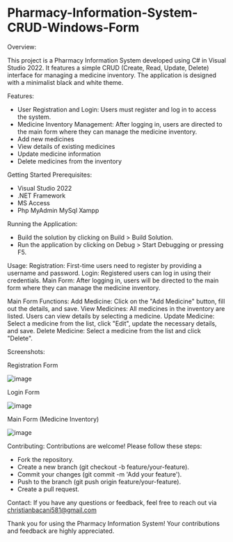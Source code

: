 # Pharmacy-Information-System-CRUD-Windows-Form

Overview:

This project is a Pharmacy Information System developed using C# in Visual Studio 2022. It features a simple CRUD (Create, Read, Update, Delete) interface for managing a medicine inventory. The application is designed with a minimalist black and white theme.


Features:

- User Registration and Login: Users must register and log in to access the system.
- Medicine Inventory Management: After logging in, users are directed to the main form where they can manage the medicine inventory.
- Add new medicines
- View details of existing medicines
- Update medicine information
- Delete medicines from the inventory

  

Getting Started
Prerequisites:

- Visual Studio 2022
- .NET Framework
- MS Access
- Php MyAdmin MySql Xampp

  

Running the Application:
- Build the solution by clicking on Build > Build Solution.
- Run the application by clicking on Debug > Start Debugging or pressing F5.

  
  
Usage:
Registration: First-time users need to register by providing a username and password.
Login: Registered users can log in using their credentials.
Main Form: After logging in, users will be directed to the main form where they can manage the medicine inventory.



Main Form Functions:
Add Medicine: Click on the "Add Medicine" button, fill out the details, and save.
View Medicines: All medicines in the inventory are listed. Users can view details by selecting a medicine.
Update Medicine: Select a medicine from the list, click "Edit", update the necessary details, and save.
Delete Medicine: Select a medicine from the list and click "Delete".



Screenshots:

  Registration Form
  

  ![image](https://github.com/christianebacani/Pharmacy-Information-System-CRUD-Windows-Form/assets/121742592/947e8825-597e-4690-893b-336c514082d3)


  


  

    
 
 Login Form
 

  ![image](https://github.com/christianebacani/Pharmacy-Information-System-CRUD-Windows-Form/assets/121742592/2ae876a1-9d7e-49b6-8fbc-00a59b21b699)










  Main Form (Medicine Inventory)
  

  ![image](https://github.com/christianebacani/Pharmacy-Information-System-CRUD-Windows-Form/assets/121742592/21ac7dca-3f3c-4f97-8f6a-681b260d7d3a)









Contributing:
Contributions are welcome! Please follow these steps:


- Fork the repository.
- Create a new branch (git checkout -b feature/your-feature).
- Commit your changes (git commit -m 'Add your feature').
- Push to the branch (git push origin feature/your-feature).
- Create a pull request.

  

Contact:
If you have any questions or feedback, feel free to reach out via christianbacani581@gmail.com




Thank you for using the Pharmacy Information System! Your contributions and feedback are highly appreciated.


  


